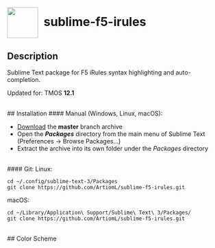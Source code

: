# <img align="center" src="Icons/sublime.ico" height="72">&nbsp;&nbsp;sublime-f5-irules

## Description

Sublime Text package for F5 iRules syntax highlighting and auto-completion.

Updated for: TMOS **12.1**

<br>
## Installation
#### Manual (Windows, Linux, macOS):

* [Download](https://github.com/ArtiomL/sublime-f5-irules/archive/master.zip) the **master** branch archive
* Open the **_Packages_** directory from the main menu of Sublime Text (Preferences → Browse Packages...)
* Extract the archive into its own folder under the _Packages_ directory

<br>
#### Git:
Linux:

```
cd ~/.config/sublime-text-3/Packages
git clone https://github.com/ArtiomL/sublime-f5-irules.git
```

macOS:

```
cd ~/Library/Application\ Support/Sublime\ Text\ 3/Packages/
git clone https://github.com/ArtiomL/sublime-f5-irules.git
```

<br>
## Color Scheme
